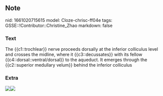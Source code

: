 ## Note
nid: 1661020715615
model: Cloze-chrisc-ff04e
tags: GSSE::!Contributor::Christine_Zhao
markdown: false

### Text
<div>
  <div>
    <div>
      The {{c1::trochlear}} nerve proceeds dorsally at the inferior
      colliculus level and crosses the midline, where it
      {{c3::decussates}} with its fellow
      {{c4::dorsal::ventral/dorsal}} to the aqueduct. It emerges
      through the {{c2::superior medullary velum}} behind the
      inferior colliculus
    </div>
  </div>
</div>

### Extra
<img src=
"paste-53c5b0e245a862578e9fc70271969516586c39b5.jpg"><img src= 
"Screen%20Shot%202021-08-11%20at%208.18.29%20pm.png">
